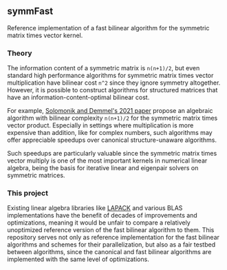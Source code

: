
## symmFast
Reference implementation of a fast bilinear algorithm for the symmetric matrix times vector kernel.

### Theory
The information content of a symmetric matrix is `n(n+1)/2`, but even standard high performance algorithms for symmetric matrix times vector multiplication have bilinear cost `n^2` since they ignore symmetry altogether.
However, it is possible to construct algorithms for structured matrices that have an information-content-optimal bilinear cost.

For example, [Solomonik and Demmel's 2021 paper](https://www.degruyter.com/document/doi/10.1515/cmam-2019-0075/html) propose an algebraic algorithm with bilinear complexity `n(n+1)/2` for the symmetric matrix times vector product.
Especially in settings where multiplication is more expensive than addition, like for complex numbers, such algorithms may offer appreciable speedups over canonical structure-unaware algorithms.

Such speedups are particularly valuable since the symmetric matrix times vector multiply is one of the most important kernels in numerical linear algebra, being the basis for iterative linear and eigenpair solvers on symmetric matrices.

### This project
Existing linear algebra libraries like [LAPACK](https://github.com/Reference-LAPACK/lapack) and various BLAS implementations have the benefit of decades of improvements and optimizations, meaning it would be unfair to compare a relatively unoptimized reference version of the fast bilinear algorithm to them.
This repository serves not only as reference implementation for the fast bilinear algorithms and schemes for their parallelization, but also as a fair testbed between algorithms, since the canonical and fast bilinear algorithms are implemented with the same level of optimizations.
